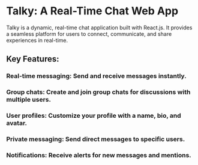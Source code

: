 # Talky: A Real-Time Chat Web App

Talky is a dynamic, real-time chat application built with React.js. It provides a seamless platform for users to connect, communicate, and share experiences in real-time.

## Key Features:

### Real-time messaging: Send and receive messages instantly.
### Group chats: Create and join group chats for discussions with multiple users.
### User profiles: Customize your profile with a name, bio, and avatar.
### Private messaging: Send direct messages to specific users.
### Notifications: Receive alerts for new messages and mentions.


